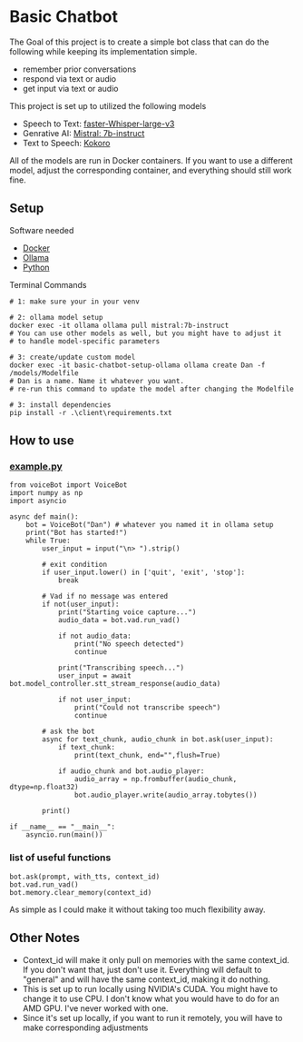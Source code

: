 # Basic Chatbot
The Goal of this project is to create a simple bot class that can do the following while keeping its implementation simple. 
 - remember prior conversations
 - respond via text or audio
 - get input via text or audio

This project is set up to utilized the following models
 - Speech to Text: [faster-Whisper-large-v3](https://huggingface.co/Systran/faster-whisper-large-v3)
 - Genrative AI: [Mistral: 7b-instruct](https://mistral.ai/news/announcing-mistral-7b)
 - Text to Speech: [Kokoro](https://huggingface.co/hexgrad/Kokoro-82M)

All of the models are run in Docker containers. If you want to use a different model, adjust the corresponding container, and everything should still work fine.

## Setup
Software needed
 - [Docker](https://www.docker.com/)
 - [Ollama](https://ollama.com/)
 - [Python](https://www.python.org/)

Terminal Commands
```
# 1: make sure your in your venv

# 2: ollama model setup
docker exec -it ollama ollama pull mistral:7b-instruct 
# You can use other models as well, but you might have to adjust it
# to handle model-specific parameters

# 3: create/update custom model
docker exec -it basic-chatbot-setup-ollama ollama create Dan -f /models/Modelfile
# Dan is a name. Name it whatever you want. 
# re-run this command to update the model after changing the Modelfile

# 3: install dependencies
pip install -r .\client\requirements.txt

```

## How to use
### [example.py](./client/example.py)
```
from voiceBot import VoiceBot
import numpy as np
import asyncio

async def main():
    bot = VoiceBot("Dan") # whatever you named it in ollama setup
    print("Bot has started!")
    while True:
        user_input = input("\n> ").strip()
        
        # exit condition
        if user_input.lower() in ['quit', 'exit', 'stop']:
            break
        
        # Vad if no message was entered
        if not(user_input):
            print("Starting voice capture...")
            audio_data = bot.vad.run_vad()
                
            if not audio_data:
                print("No speech detected")
                continue
        
            print("Transcribing speech...")
            user_input = await bot.model_controller.stt_stream_response(audio_data)
            
            if not user_input:
                print("Could not transcribe speech")
                continue
        
        # ask the bot
        async for text_chunk, audio_chunk in bot.ask(user_input):
            if text_chunk:
                print(text_chunk, end="",flush=True)
            
            if audio_chunk and bot.audio_player:
                audio_array = np.frombuffer(audio_chunk, dtype=np.float32)
                bot.audio_player.write(audio_array.tobytes())

        print()
            
if __name__ == "__main__":
    asyncio.run(main())
```
### list of useful functions
```
bot.ask(prompt, with_tts, context_id) 
bot.vad.run_vad() 
bot.memory.clear_memory(context_id)
```
As simple as I could make it without taking too much flexibility away.


## Other Notes

 - Context_id will make it only pull on memories with the same context_id. If you don't want that, just don't use it. Everything will default to "general" and will have the same context_id, making it do nothing.
 - This is set up to run locally using NVIDIA's CUDA. You might have to change it to use CPU. I don't know what you would have to do for an AMD GPU. I've never worked with one.
 - Since it's set up locally, if you want to run it remotely, you will have to make corresponding adjustments

